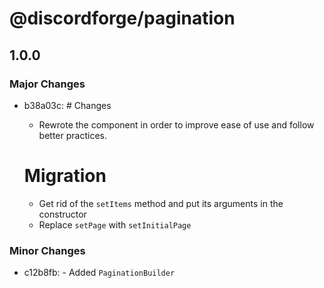 # @discordforge/pagination

## 1.0.0

### Major Changes

- b38a03c: # Changes

  - Rewrote the component in order to improve ease of use and follow better practices.

  # Migration

  - Get rid of the `setItems` method and put its arguments in the constructor
  - Replace `setPage` with `setInitialPage`

### Minor Changes

- c12b8fb: - Added `PaginationBuilder`
